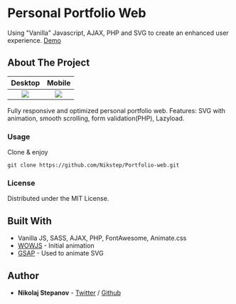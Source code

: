 # Personal Portfolio Web

Using "Vanilla" Javascript, AJAX, PHP and SVG to create an enhanced user experience.
[Demo](https://www.nikstep.cz/)

## About The Project

|                        Desktop                        |                       Mobile                        |
| :---------------------------------------------------: | :-------------------------------------------------: |
| ![](https://www.nikstep.cz/Apps/Pics/Desktop/Nik.jpg) | ![](https://www.nikstep.cz/Apps/Pics/Mobile/NS.jpg) |

Fully responsive and optimized personal portfolio web. Features: SVG with animation, smooth scrolling, form validation(PHP), Lazyload.

### Usage

Clone & enjoy

```
git clone https://github.com/Nikstep/Portfolio-web.git
```

### License

Distributed under the MIT License.

## Built With

- Vanilla JS, SASS, AJAX, PHP, FontAwesome, Animate.css
- [WOWJS](https://wowjs.uk/) - Initial animation
- [GSAP](https://greensock.com/) - Used to animate SVG

## Author

- **Nikolaj Stepanov** - [Twitter](https://twitter.com/NikStepW) / [Github](https://github.com/Nikstep/)
